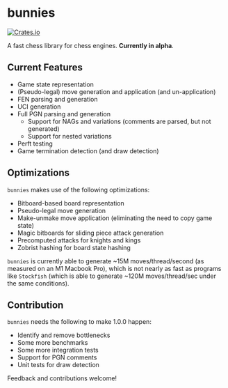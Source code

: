 # bunnies

[![Crates.io](https://img.shields.io/crates/v/bunnies)](https://crates.io/crates/bunnies)

A fast chess library for chess engines. **Currently in alpha**.

## Current Features
- Game state representation
- (Pseudo-legal) move generation and application (and un-application)
- FEN parsing and generation
- UCI generation
- Full PGN parsing and generation
  - Support for NAGs and variations (comments are parsed, but not generated)
  - Support for nested variations
- Perft testing
- Game termination detection (and draw detection)

## Optimizations
`bunnies` makes use of the following optimizations:
- Bitboard-based board representation
- Pseudo-legal move generation
- Make-unmake move application (eliminating the need to copy game state)
- Magic bitboards for sliding piece attack generation
- Precomputed attacks for knights and kings
- Zobrist hashing for board state hashing

`bunnies` is currently able to generate ~15M moves/thread/second (as measured on an M1 Macbook Pro),
which is not nearly as fast as programs like `Stockfish` (which is able to generate
~120M moves/thread/sec under the same conditions).

## Contribution
`bunnies` needs the following to make 1.0.0 happen:
- Identify and remove bottlenecks
- Some more benchmarks
- Some more integration tests
- Support for PGN comments
- Unit tests for draw detection

Feedback and contributions welcome!